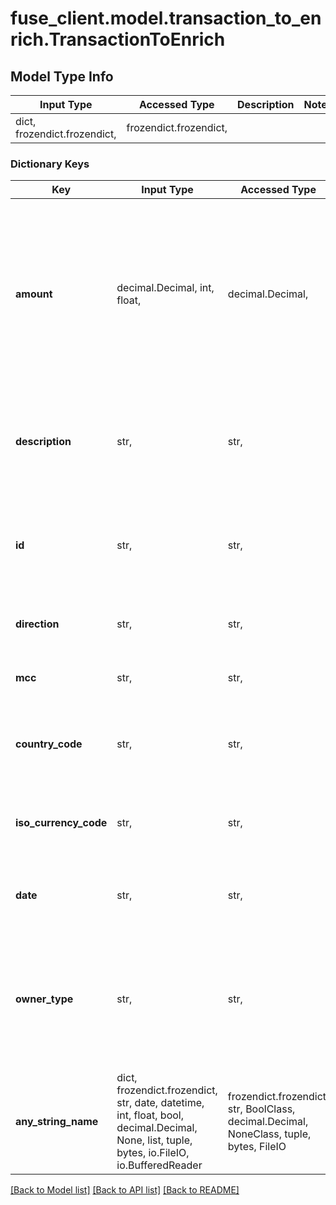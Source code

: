# fuse_client.model.transaction_to_enrich.TransactionToEnrich

## Model Type Info
Input Type | Accessed Type | Description | Notes
------------ | ------------- | ------------- | -------------
dict, frozendict.frozendict,  | frozendict.frozendict,  |  | 

### Dictionary Keys
Key | Input Type | Accessed Type | Description | Notes
------------ | ------------- | ------------- | ------------- | -------------
**amount** | decimal.Decimal, int, float,  | decimal.Decimal,  | The amount of the transaction in cents, in the currency of the account. Must be a positive value. Use the type field to indicate the direction. | 
**description** | str,  | str,  | The name of the merchant if available or a description of the transaction. | 
**id** | str,  | str,  | A unique ID for the transaction that to help you tie data back to your systems. | 
**direction** | str,  | str,  | The direction of the transaction. | must be one of ["incoming", "outgoing", ] 
**mcc** | str,  | str,  | The merchant category code. | [optional] 
**country_code** | str,  | str,  |  | [optional] if omitted the server will use the default value of "US"
**iso_currency_code** | str,  | str,  |  | [optional] if omitted the server will use the default value of "USD"
**date** | str,  | str,  | The date the transaction was posted. | [optional] 
**owner_type** | str,  | str,  |  | [optional] must be one of ["consumer", "business", ] if omitted the server will use the default value of "consumer"
**any_string_name** | dict, frozendict.frozendict, str, date, datetime, int, float, bool, decimal.Decimal, None, list, tuple, bytes, io.FileIO, io.BufferedReader | frozendict.frozendict, str, BoolClass, decimal.Decimal, NoneClass, tuple, bytes, FileIO | any string name can be used but the value must be the correct type | [optional]

[[Back to Model list]](../../README.md#documentation-for-models) [[Back to API list]](../../README.md#documentation-for-api-endpoints) [[Back to README]](../../README.md)

